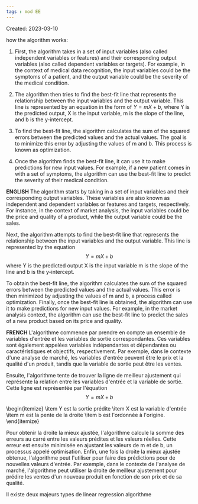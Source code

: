 ```yaml
---
tags : mod EE
---
```

Created: 2023-03-10

how the algorithm works:

1.  First, the algorithm takes in a set of input variables (also called independent variables or features) and their corresponding output variables (also called dependent variables or targets). For example, in the context of medical data recognition, the input variables could be the symptoms of a patient, and the output variable could be the severity of the medical condition.
 
2.  The algorithm then tries to find the best-fit line that represents the relationship between the input variables and the output variable. This line is represented by an equation in the form of $Y = mX + b$, where Y is the predicted output, X is the input variable, m is the slope of the line, and b is the y-intercept.

3.  To find the best-fit line, the algorithm calculates the sum of the squared errors between the predicted values and the actual values. The goal is to minimize this error by adjusting the values of m and b. This process is known as optimization.

4.  Once the algorithm finds the best-fit line, it can use it to make predictions for new input values. For example, if a new patient comes in with a set of symptoms, the algorithm can use the best-fit line to predict the severity of their medical condition.

**ENGLISH**
The algorithm starts by taking in a set of input variables and their corresponding output variables. These variables are also known as independent and dependent variables or features and targets, respectively. For instance, in the context of market analysis, the input variables could be the price and quality of a product, while the output variable could be the sales.

Next, the algorithm attempts to find the best-fit line that represents the relationship between the input variables and the output variable. This line is represented by the equation $$Y = mX + b$$where Y is the predicted output 
X is the input variable 
m is the slope of the line 
and b is the y-intercept.

To obtain the best-fit line, the algorithm calculates the sum of the squared errors between the predicted values and the actual values. This error is then minimized by adjusting the values of m and b, a process called optimization. Finally, once the best-fit line is obtained, the algorithm can use it to make predictions for new input values. For example, in the market analysis context, the algorithm can use the best-fit line to predict the sales of a new product based on its price and quality.

**FRENCH**
L'algorithme commence par prendre en compte un ensemble de variables d'entrée et les variables de sortie correspondantes. Ces variables sont également appelées variables indépendantes et dépendantes ou caractéristiques et objectifs, respectivement. Par exemple, dans le contexte d'une analyse de marché, les variables d'entrée peuvent être le prix et la qualité d'un produit, tandis que la variable de sortie peut être les ventes.

Ensuite, l'algorithme tente de trouver la ligne de meilleur ajustement qui représente la relation entre les variables d'entrée et la variable de sortie. Cette ligne est représentée par l'équation $$Y = mX + b$$ 

\begin{itemize}
  \item Y est la sortie prédite
  \item X est la variable d'entrée
  \item m est la pente de la droite
  \item b est l'ordonnée à l'origine.
\end{itemize} 

Pour obtenir la droite la mieux ajustée, l'algorithme calcule la somme des erreurs au carré entre les valeurs prédites et les valeurs réelles. Cette erreur est ensuite minimisée en ajustant les valeurs de m et de b, un processus appelé optimisation. Enfin, une fois la droite la mieux ajustée obtenue, l'algorithme peut l'utiliser pour faire des prédictions pour de nouvelles valeurs d'entrée. Par exemple, dans le contexte de l'analyse de marché, l'algorithme peut utiliser la droite de meilleur ajustement pour prédire les ventes d'un nouveau produit en fonction de son prix et de sa qualité.

Il existe deux majeurs types de linear regression algorithme 